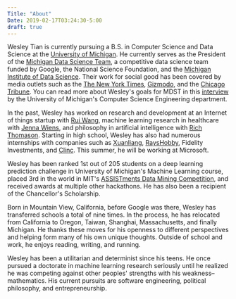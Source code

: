 ```yaml
---
Title: "About"
Date: 2019-02-17T03:24:30-5:00
draft: true
---
```


Wesley Tian is currently pursuing a B.S. in Computer Science and Data Science at the [University of Michigan](https://umich.edu/). He currently serves as the President of the [Michigan Data Science Team](https://www.mdst.club/), a competitive data science team funded by Google, the National Science Foundation, and the [Michigan Institute of Data Science](https://midas.umich.edu/). Their work for social good has been covered by media outlets such as the [The New York Times](https://www.nytimes.com/2017/03/27/us/flint-water-lead-pipes.html?_r=0), [Gizmodo](https://gizmodo.com/google-is-helping-flint-prioritize-which-lead-pipes-nee-1774517926), and the [Chicago Tribune](https://www.chicagotribune.com/news/nationworld/midwest/ct-flint-water-app-20161211-story.html). You can read more about Wesley's goals for MDST in this [interview](http://eecs.umich.edu/eecs/about/articles/2018/mdst-2018.html) by the University of Michigan's Computer Science Engineering department.

In the past, Wesley has worked on research and development at an Internet of things startup with [Rui Wang](https://people.cs.umass.edu/~ruiwang/), machine learning research in healthcare with [Jenna Wiens](http://www-personal.umich.edu/~wiensj/), and philosophy in artificial intelligence with [Rich Thomason](http://web.eecs.umich.edu/~rthomaso/). Starting in high school, Wesley has also had numerous internships with companies such as [Xuanliang](http://www.dshine.com.cn/), [RaysHobby](https://rayshobby.net/wordpress/), Fidelity Investments, and [Clinc](https://clinc.com/). This summer, he will be working at Microsoft.

Wesley has been ranked 1st out of 205 students on a deep learning prediction challenge in University of Michigan's Machine Learning course, placed 3rd in the world in MIT's [ASSISTments Data Mining Competition](https://sites.google.com/view/assistmentsdatamining/data-mining-competition-2017/winners?authuser=0), and received awards at multiple other hackathons. He has also been a recipient of the Chancellor's Scholarship.

Born in Mountain View, California, before Google was there, Wesley has transferred schools a total of nine times. In the process, he has relocated from California to Oregon, Taiwan, Shanghai, Massachusetts, and finally Michigan. He thanks these moves for his openness to different perspectives and helping form many of his own unique thoughts. Outside of school and work, he enjoys reading, writing, and running.

Wesley has been a utilitarian and determinist since his teens. He once pursued a doctorate in machine learning research seriously until he realized he was competing against other peoples' strengths with his weakness–mathematics. His current pursuits are software engineering, political philosophy, and entrepreneurship.